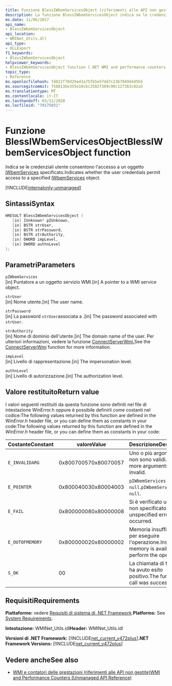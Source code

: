```yaml
---
title: Funzione BlessIWbemServicesObject (riferimenti alle API non gestite)
description: La funzione BlessIWbemServicesObject indica se le credenziali utente consentono l'accesso a un oggetto IWbemServices
ms.date: 11/06/2017
api_name:
- BlessIWbemServicesObject
api_location:
- WMINet_Utils.dll
api_type:
- DLLExport
f1_keywords:
- BlessIWbemServicesObject
helpviewer_keywords:
- BlessIWbemServicesObject function [.NET WMI and performance counters]
topic_type:
- Reference
ms.openlocfilehash: fd822f78d29ad3a75fb5e57dd7c23b7049d445b5
ms.sourcegitcommit: 7588136e355e10cbc2582f389c90c127363c02a5
ms.translationtype: MT
ms.contentlocale: it-IT
ms.lasthandoff: 03/12/2020
ms.locfileid: "79175031"
---
```

# <a name="blessiwbemservicesobject-function"></a><span data-ttu-id="61e91-103">Funzione BlessIWbemServicesObject</span><span class="sxs-lookup"><span data-stu-id="61e91-103">BlessIWbemServicesObject function</span></span>
<span data-ttu-id="61e91-104">Indica se le credenziali utente consentono l'accesso a un oggetto [IWbemServices](/windows/desktop/api/wbemcli/nn-wbemcli-iwbemservices) specificato.</span><span class="sxs-lookup"><span data-stu-id="61e91-104">Indicates whether the user credentials permit access to a specified [IWbemServices](/windows/desktop/api/wbemcli/nn-wbemcli-iwbemservices) object.</span></span>

[!INCLUDE[internalonly-unmanaged](../../../../includes/internalonly-unmanaged.md)]

## <a name="syntax"></a><span data-ttu-id="61e91-105">Sintassi</span><span class="sxs-lookup"><span data-stu-id="61e91-105">Syntax</span></span>

```cpp
HRESULT BlessIWbemServicesObject (
   [in] IUnknown* pIUnknown,
   [in] BSTR strUser,
   [in] BSTR strPassword,
   [in] BSTR strAuthority,
   [in] DWORD impLevel,
   [in] DWORD authnLevel
);
```

## <a name="parameters"></a><span data-ttu-id="61e91-106">Parametri</span><span class="sxs-lookup"><span data-stu-id="61e91-106">Parameters</span></span>

`pIWbemServices`\
<span data-ttu-id="61e91-107">[in] Puntatore a un oggetto servizio WMI.</span><span class="sxs-lookup"><span data-stu-id="61e91-107">[in] A pointer to a WMI service object.</span></span>

`strUser`\
<span data-ttu-id="61e91-108">[in] Nome utente.</span><span class="sxs-lookup"><span data-stu-id="61e91-108">[in] The user name.</span></span>

`strPassword`\
<span data-ttu-id="61e91-109">[in] La password `strUser`associata a .</span><span class="sxs-lookup"><span data-stu-id="61e91-109">[in] The password associated with `strUser`.</span></span>

`strAuthority`\
<span data-ttu-id="61e91-110">[in] Nome di dominio dell'utente.</span><span class="sxs-lookup"><span data-stu-id="61e91-110">[in] The domain name of the user.</span></span> <span data-ttu-id="61e91-111">Per ulteriori informazioni, vedere la funzione [ConnectServerWmi.](connectserverwmi.md)</span><span class="sxs-lookup"><span data-stu-id="61e91-111">See the [ConnectServerWmi](connectserverwmi.md) function for more information.</span></span>

`impLevel`\
<span data-ttu-id="61e91-112">[in] Livello di rappresentazione.</span><span class="sxs-lookup"><span data-stu-id="61e91-112">[in] The impersonation level.</span></span>

`authnLevel`\
<span data-ttu-id="61e91-113">[in] Livello di autorizzazione.</span><span class="sxs-lookup"><span data-stu-id="61e91-113">[in] The authorization level.</span></span>

## <a name="return-value"></a><span data-ttu-id="61e91-114">Valore restituito</span><span class="sxs-lookup"><span data-stu-id="61e91-114">Return value</span></span>

<span data-ttu-id="61e91-115">I valori seguenti restituiti da questa funzione sono definiti nel file di intestazione WinError.h oppure è possibile definirli come costanti nel codice:The following values returned by this function are defined in the *WinError.h* header file, or you can define them as constants in your code:</span><span class="sxs-lookup"><span data-stu-id="61e91-115">The following values returned by this function are defined in the *WinError.h* header file, or you can define them as constants in your code:</span></span>

|<span data-ttu-id="61e91-116">Costante</span><span class="sxs-lookup"><span data-stu-id="61e91-116">Constant</span></span>  |<span data-ttu-id="61e91-117">valore</span><span class="sxs-lookup"><span data-stu-id="61e91-117">Value</span></span>  |<span data-ttu-id="61e91-118">Descrizione</span><span class="sxs-lookup"><span data-stu-id="61e91-118">Description</span></span>  |
|---------|---------|---------|
| `E_INVALIDARG` | <span data-ttu-id="61e91-119">0x80070057</span><span class="sxs-lookup"><span data-stu-id="61e91-119">0x80070057</span></span> | <span data-ttu-id="61e91-120">Uno o più argomenti non sono validi.</span><span class="sxs-lookup"><span data-stu-id="61e91-120">One or more arguments are invalid.</span></span> |
| `E_POINTER` | <span data-ttu-id="61e91-121">0x80004003</span><span class="sxs-lookup"><span data-stu-id="61e91-121">0x80004003</span></span> | <span data-ttu-id="61e91-122">`pIWbemServices` è `null`.</span><span class="sxs-lookup"><span data-stu-id="61e91-122">`pIWbemServices` is `null`.</span></span> |
| `E_FAIL` | <span data-ttu-id="61e91-123">0x80000008</span><span class="sxs-lookup"><span data-stu-id="61e91-123">0x80000008</span></span> | <span data-ttu-id="61e91-124">Si è verificato un errore non specificato.</span><span class="sxs-lookup"><span data-stu-id="61e91-124">An unspecified error has occurred.</span></span> |
| `E_OUTOFMEMORY` | <span data-ttu-id="61e91-125">0x80000002</span><span class="sxs-lookup"><span data-stu-id="61e91-125">0x80000002</span></span> | <span data-ttu-id="61e91-126">Memoria insufficiente per eseguire l'operazione.</span><span class="sxs-lookup"><span data-stu-id="61e91-126">Insufficient memory is available to perform the operation.</span></span> |
| `S_OK` | <span data-ttu-id="61e91-127">0</span><span class="sxs-lookup"><span data-stu-id="61e91-127">0</span></span> | <span data-ttu-id="61e91-128">La chiamata di funzione ha avuto esito positivo.</span><span class="sxs-lookup"><span data-stu-id="61e91-128">The function call was successful.</span></span> |

## <a name="requirements"></a><span data-ttu-id="61e91-129">Requisiti</span><span class="sxs-lookup"><span data-stu-id="61e91-129">Requirements</span></span>

 <span data-ttu-id="61e91-130">**Piattaforme:** vedere [Requisiti di sistema di .NET Framework](../../get-started/system-requirements.md).</span><span class="sxs-lookup"><span data-stu-id="61e91-130">**Platforms:** See [System Requirements](../../get-started/system-requirements.md).</span></span>

 <span data-ttu-id="61e91-131">**Intestazione:** WMINet_Utils.idl</span><span class="sxs-lookup"><span data-stu-id="61e91-131">**Header:** WMINet_Utils.idl</span></span>

 <span data-ttu-id="61e91-132">**Versioni di .NET Framework:** [!INCLUDE[net_current_v472plus](../../../../includes/net-current-v472plus.md)]</span><span class="sxs-lookup"><span data-stu-id="61e91-132">**.NET Framework Versions:** [!INCLUDE[net_current_v472plus](../../../../includes/net-current-v472plus.md)]</span></span>

## <a name="see-also"></a><span data-ttu-id="61e91-133">Vedere anche</span><span class="sxs-lookup"><span data-stu-id="61e91-133">See also</span></span>

- [<span data-ttu-id="61e91-134">WMI e contatori delle prestazioni (riferimenti alle API non gestite)</span><span class="sxs-lookup"><span data-stu-id="61e91-134">WMI and Performance Counters (Unmanaged API Reference)</span></span>](index.md)
